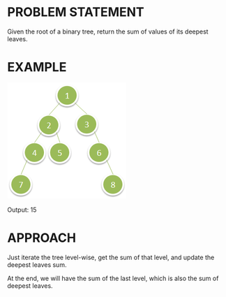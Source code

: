 # PROBLEM STATEMENT

Given the root of a binary tree, return the sum of values of its deepest leaves.

# EXAMPLE

![alt text](image.png)

Output: 15

# APPROACH

Just iterate the tree level-wise, get the sum of that level, and update the deepest leaves sum.

At the end, we will have the sum of the last level, which is also the sum of deepest leaves.